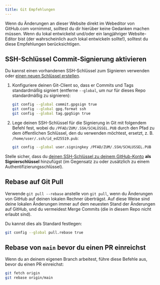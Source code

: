 ```yaml
---
title: Git Empfehlungen
---
```


Wenn du Änderungen an dieser Website direkt im Webeditor von GitHub.com vornimmst, solltest du dir hierüber keine Gedanken machen müssen. Wenn du lokal entwickelst und/oder ein langjähriger Website-Editor bist (der wahrscheinlich auch lokal entwickeln sollte!), solltest du diese Empfehlungen berücksichtigen.

## SSH-Schlüssel Commit-Signierung aktivieren

Du kannst einen vorhandenen SSH-Schlüssel zum Signieren verwenden oder [einen neuen Schlüssel erstellen](https://docs.github.com/de/authentication/connecting-to-github-with-ssh/generating-a-new-ssh-key-and-adding-it-to-the-ssh-agent).

1. Konfiguriere deinen Git-Client so, dass er Commits und Tags standardmäßig signiert (entferne `--global`, um nur für dieses Repo standardmäßig zu signieren):

    ```bash
    git config --global commit.gpgsign true
    git config --global gpg.format ssh
    git config --global tag.gpgSign true
    ```

2. Lege deinen SSH-Schlüssel für die Signierung in Git mit folgendem Befehl fest, wobei du `/PFAD/ZUM/.SSH/SCHLÜSSEL.PUB` durch den Pfad zu dem öffentlichen Schlüssel, den du verwenden möchtest, ersetzt, z. B. `/home/user/.ssh/id_ed25519.pub`:

    ```bash
    git config --global user.signingkey /PFAD/ZUM/.SSH/SCHLÜSSEL.PUB
    ```

Stelle sicher, dass du [deinen SSH-Schlüssel zu deinem GitHub-Konto](https://docs.github.com/en/authentication/connecting-to-github-with-ssh/adding-a-new-ssh-key-to-your-github-account#adding-a-new-ssh-key-to-your-account) **als Signierschlüssel** hinzufügst (im Gegensatz zu oder zusätzlich zu einem Authentifizierungsschlüssel).

## Rebase auf Git Pull

Verwende `git pull --rebase` anstelle von `git pull`, wenn du Änderungen von GitHub auf deinen lokalen Rechner überträgst. Auf diese Weise sind deine lokalen Änderungen immer auf dem neuesten Stand der Änderungen auf GitHub, und du vermeidest Merge Commits (die in diesem Repo nicht erlaubt sind).

Du kannst dies als Standard festlegen:

```bash
git config --global pull.rebase true
```

## Rebase von `main` bevor du einen PR einreichst

Wenn du an deinem eigenen Branch arbeitest, führe diese Befehle aus, bevor du einen PR einreichst:

```bash
git fetch origin
git rebase origin/main
```
